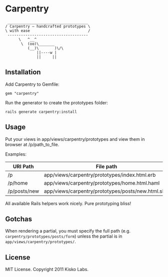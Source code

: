 Carpentry
=========

     ____________________________________ 
    / Carpentry – handcrafted prototypes \
    \ with ease                          /
     ------------------------------------ 
          \   ^__^
           \  (oo)\_______
              (__)\       )\/\
                  ||----w |
                  ||     ||


Installation
------------

Add Carpentry to Gemfile:

    gem "carpentry"

Run the generator to create the prototypes folder:

    rails generate carpentry:install


Usage
-----

Put your views in app/views/carpentry/prototypes and view them in 
browser at /p/path_to_file.

Examples:

| URI Path     | File path                                          |
|--------------|----------------------------------------------------|
| /p           | app/views/carpentry/prototypes/index.html.erb      |
| /p/home      | app/views/carpentry/prototypes/home.html.haml      |
| /p/posts/new | app/views/carpentry/prototypes/posts/new.html.slim |

All available Rails helpers work nicely. Pure prototyping bliss!


Gotchas
-------

When rendering a partial, you must specify the full path
(e.g. `carpentry/prototypes/posts/form`) unless the partial is in 
`app/views/carpentry/prototypes/`.


License
-------

MIT License. Copyright 2011 Kisko Labs.
